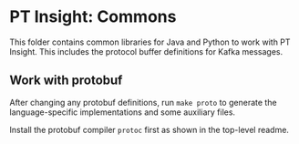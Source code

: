 # PT Insight: Commons

This folder contains common libraries for Java and Python to work with PT Insight.
This includes the protocol buffer definitions for Kafka messages.

## Work with protobuf
After changing any protobuf definitions, run `make proto` to generate the language-specific implementations and some auxiliary files.

Install the protobuf compiler `protoc` first as shown in the top-level readme.
